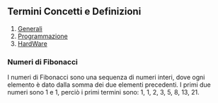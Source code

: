 ## Termini Concetti e Definizioni
1. [Generali](./Definizioni_e_Concetti.md)
1. [Programmazione](./Programmazione.md)
1. [HardWare](./HardWare.md)



### Numeri di Fibonacci
I numeri di Fibonacci sono una sequenza di numeri interi, dove ogni elemento è dato dalla somma dei due elementi precedenti. I primi due numeri sono 1 e 1, perciò i primi termini sono: 1, 1, 2, 3, 5, 8, 13, 21.